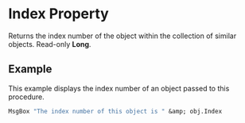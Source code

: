 
# Index Property

Returns the index number of the object within the collection of similar objects. Read-only  **Long**.


## Example

This example displays the index number of an object passed to this procedure.


```vb
MsgBox "The index number of this object is " &amp; obj.Index
```

